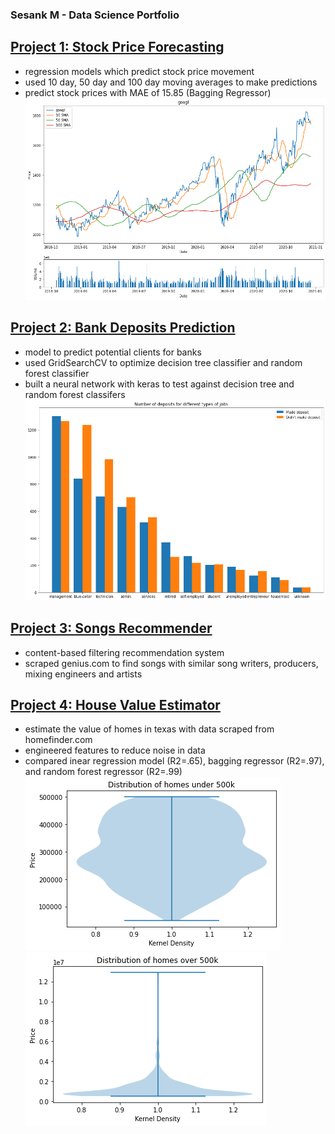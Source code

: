 ###  Sesank M - Data Science Portfolio

## [Project 1: Stock Price Forecasting](https://github.com/sesankm/stock_price_prediction)
* regression models which predict stock price movement
* used 10 day, 50 day and 100 day moving averages to make predictions
* predict stock prices with MAE of 15.85 (Bagging Regressor)
![](/images/google_price_chart.png)

## [Project 2: Bank Deposits Prediction](https://github.com/sesankm/bank_deposit_prediction)
* model to predict potential clients for banks
* used GridSearchCV to optimize decision tree classifier and random forest classifier
* built a neural network with keras to test against decision tree and random forest classifers
![](/images/jobs_plot.png)

## [Project 3: Songs Recommender](https://github.com/sesankm/song_recommender)
* content-based filtering recommendation system
* scraped genius.com to find songs with similar song writers, producers, mixing engineers and artists

## [Project 4: House Value Estimator](https://github.com/sesankm/house_price_prediction)
* estimate the value of homes in texas with data scraped from homefinder.com
* engineered features to reduce noise in data
* compared inear regression model (R2=.65), bagging regressor (R2=.97), and random forest regressor (R2=.99)<br>
![](/images/dist1.png)
![](/images/dist2.png)
